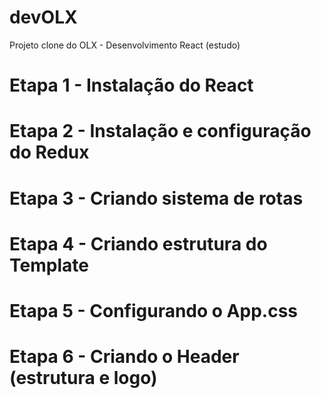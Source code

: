 # devOLX
Projeto clone do OLX - Desenvolvimento React (estudo)


# Etapa 1 - Instalação do React


# Etapa 2 - Instalação e configuração do Redux


# Etapa 3 - Criando sistema de rotas 


# Etapa 4 - Criando estrutura do Template


# Etapa 5 - Configurando o App.css


# Etapa 6 - Criando o Header (estrutura e logo)
